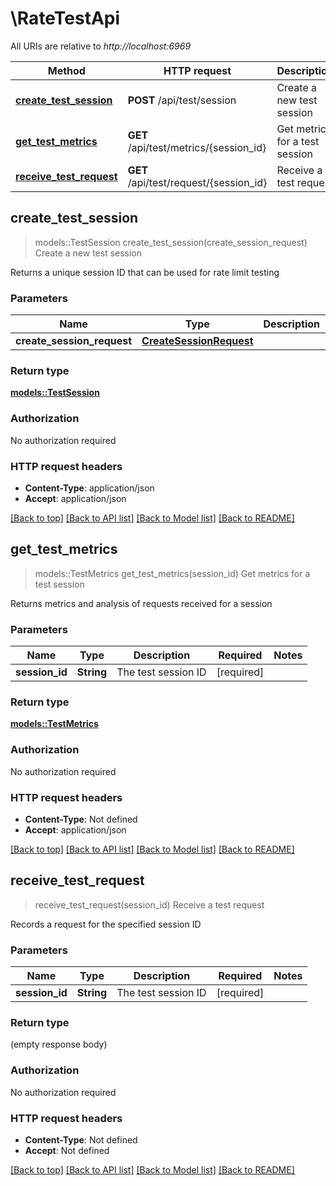 # \RateTestApi

All URIs are relative to *http://localhost:6969*

Method | HTTP request | Description
------------- | ------------- | -------------
[**create_test_session**](RateTestApi.md#create_test_session) | **POST** /api/test/session | Create a new test session
[**get_test_metrics**](RateTestApi.md#get_test_metrics) | **GET** /api/test/metrics/{session_id} | Get metrics for a test session
[**receive_test_request**](RateTestApi.md#receive_test_request) | **GET** /api/test/request/{session_id} | Receive a test request



## create_test_session

> models::TestSession create_test_session(create_session_request)
Create a new test session

Returns a unique session ID that can be used for rate limit testing

### Parameters


Name | Type | Description  | Required | Notes
------------- | ------------- | ------------- | ------------- | -------------
**create_session_request** | [**CreateSessionRequest**](CreateSessionRequest.md) |  | [required] |

### Return type

[**models::TestSession**](TestSession.md)

### Authorization

No authorization required

### HTTP request headers

- **Content-Type**: application/json
- **Accept**: application/json

[[Back to top]](#) [[Back to API list]](../README.md#documentation-for-api-endpoints) [[Back to Model list]](../README.md#documentation-for-models) [[Back to README]](../README.md)


## get_test_metrics

> models::TestMetrics get_test_metrics(session_id)
Get metrics for a test session

Returns metrics and analysis of requests received for a session

### Parameters


Name | Type | Description  | Required | Notes
------------- | ------------- | ------------- | ------------- | -------------
**session_id** | **String** | The test session ID | [required] |

### Return type

[**models::TestMetrics**](TestMetrics.md)

### Authorization

No authorization required

### HTTP request headers

- **Content-Type**: Not defined
- **Accept**: application/json

[[Back to top]](#) [[Back to API list]](../README.md#documentation-for-api-endpoints) [[Back to Model list]](../README.md#documentation-for-models) [[Back to README]](../README.md)


## receive_test_request

> receive_test_request(session_id)
Receive a test request

Records a request for the specified session ID

### Parameters


Name | Type | Description  | Required | Notes
------------- | ------------- | ------------- | ------------- | -------------
**session_id** | **String** | The test session ID | [required] |

### Return type

 (empty response body)

### Authorization

No authorization required

### HTTP request headers

- **Content-Type**: Not defined
- **Accept**: Not defined

[[Back to top]](#) [[Back to API list]](../README.md#documentation-for-api-endpoints) [[Back to Model list]](../README.md#documentation-for-models) [[Back to README]](../README.md)

